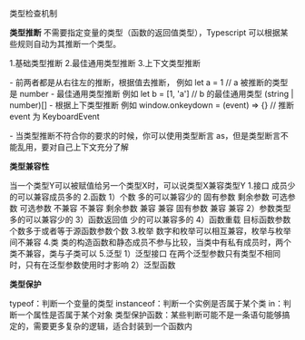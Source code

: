 类型检查机制

**类型推断**
不需要指定变量的类型（函数的返回值类型），Typescript 可以根据某些规则自动为其推断一个类型。

1.基础类型推断
2.最佳通用类型推断
3.上下文类型推断

\- 前两者都是从右往左的推断，根据值去推断， 例如 let a = 1 // a 被推断的类型是 number
\- 最佳通用类型推断 例如 let b = [1, 'a'] // b 的最佳通用类型 (string | number)[]
\- 根据上下类型推断 例如 window.onkeydown = (event) => {} // 推断 event 为 KeyboardEvent

\- 当类型推断不符合你的要求的时候，你可以使用类型断言 as，但是类型断言不能乱用，要对自己上下文充分了解

**类型兼容性**

当一个类型Y可以被赋值给另一个类型X时，可以说类型X兼容类型Y
1.接口
成员少的可以兼容成员多的
2.函数
1）个数
  多的可以兼容少的
         固有参数 剩余参数 可选参数
可选参数 不兼容 不兼容
剩余参数 兼容 兼容
固有参数 兼容 兼容
2）参数类型
多的可以兼容少的
3）函数返回值
少的可以兼容多的
4）函数重载
目标函数参数个数多于或者等于源函数参数个数
3.枚举
数字和枚举可以相互兼容，枚举与枚举间不兼容
4.类
类的构造函数和静态成员不参与比较，当类中有私有成员时，两个类不兼容，类与子类可以
5.泛型
1）泛型接口
在两个泛型参数只有类型不相同时，只有在泛型参数使用时才影响
2）泛型函数

**类型保护**

typeof：判断一个变量的类型
instanceof：判断一个实例是否属于某个类
in：判断一个属性是否属于某个对象
类型保护函数：某些判断可能不是一条语句能够搞定的，需要更多复杂的逻辑，适合封装到一个函数内